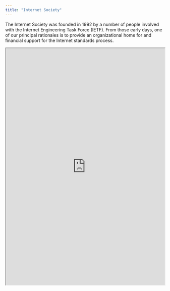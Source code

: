 ```yaml
---
title: "Internet Society"
---
```


The Internet Society was founded in 1992 by a number of people involved with the Internet Engineering Task Force (IETF). From those early days, one of our principal rationales is to provide an organizational home for and financial support for the Internet standards process.

<iframe height="750" width="100%" src="https://ewelton.github.io/ktest/wiki.html#Internet%20Society"></iframe>

